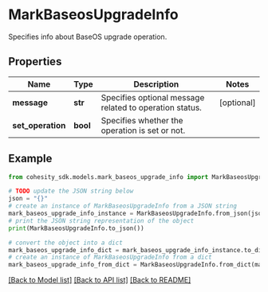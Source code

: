 # MarkBaseosUpgradeInfo

Specifies info about BaseOS upgrade operation.

## Properties

Name | Type | Description | Notes
------------ | ------------- | ------------- | -------------
**message** | **str** | Specifies optional message related to operation status. | [optional] 
**set_operation** | **bool** | Specifies whether the operation is set or not. | 

## Example

```python
from cohesity_sdk.models.mark_baseos_upgrade_info import MarkBaseosUpgradeInfo

# TODO update the JSON string below
json = "{}"
# create an instance of MarkBaseosUpgradeInfo from a JSON string
mark_baseos_upgrade_info_instance = MarkBaseosUpgradeInfo.from_json(json)
# print the JSON string representation of the object
print(MarkBaseosUpgradeInfo.to_json())

# convert the object into a dict
mark_baseos_upgrade_info_dict = mark_baseos_upgrade_info_instance.to_dict()
# create an instance of MarkBaseosUpgradeInfo from a dict
mark_baseos_upgrade_info_from_dict = MarkBaseosUpgradeInfo.from_dict(mark_baseos_upgrade_info_dict)
```
[[Back to Model list]](../README.md#documentation-for-models) [[Back to API list]](../README.md#documentation-for-api-endpoints) [[Back to README]](../README.md)


